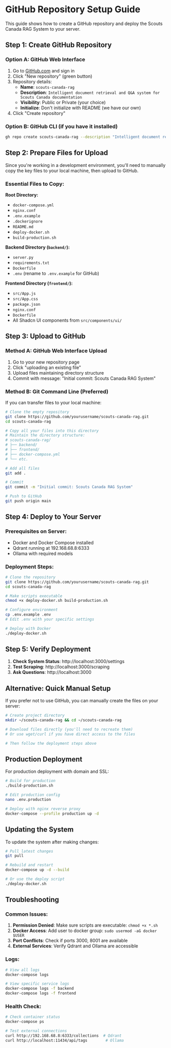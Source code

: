 # GitHub Repository Setup Guide

This guide shows how to create a GitHub repository and deploy the Scouts Canada RAG System to your server.

## Step 1: Create GitHub Repository

### Option A: GitHub Web Interface
1. Go to [GitHub.com](https://github.com) and sign in
2. Click "New repository" (green button)
3. Repository details:
   - **Name**: `scouts-canada-rag`
   - **Description**: `Intelligent document retrieval and Q&A system for Scouts Canada documentation`
   - **Visibility**: Public or Private (your choice)
   - **Initialize**: Don't initialize with README (we have our own)
4. Click "Create repository"

### Option B: GitHub CLI (if you have it installed)
```bash
gh repo create scouts-canada-rag --description "Intelligent document retrieval and Q&A system for Scouts Canada documentation" --public
```

## Step 2: Prepare Files for Upload

Since you're working in a development environment, you'll need to manually copy the key files to your local machine, then upload to GitHub.

### Essential Files to Copy:

**Root Directory:**
- `docker-compose.yml`
- `nginx.conf`
- `.env.example`
- `.dockerignore`
- `README.md`
- `deploy-docker.sh`
- `build-production.sh`

**Backend Directory (`backend/`):**
- `server.py`
- `requirements.txt`
- `Dockerfile`
- `.env` (rename to `.env.example` for GitHub)

**Frontend Directory (`frontend/`):**
- `src/App.js`
- `src/App.css`
- `package.json`
- `nginx.conf`
- `Dockerfile`
- All Shadcn UI components from `src/components/ui/`

## Step 3: Upload to GitHub

### Method A: GitHub Web Interface Upload
1. Go to your new repository page
2. Click "uploading an existing file"
3. Upload files maintaining directory structure
4. Commit with message: "Initial commit: Scouts Canada RAG System"

### Method B: Git Command Line (Preferred)
If you can transfer files to your local machine:

```bash
# Clone the empty repository
git clone https://github.com/yourusername/scouts-canada-rag.git
cd scouts-canada-rag

# Copy all your files into this directory
# Maintain the directory structure:
# scouts-canada-rag/
# ├── backend/
# ├── frontend/
# ├── docker-compose.yml
# └── etc.

# Add all files
git add .

# Commit
git commit -m "Initial commit: Scouts Canada RAG System"

# Push to GitHub
git push origin main
```

## Step 4: Deploy to Your Server

### Prerequisites on Server:
- Docker and Docker Compose installed
- Qdrant running at 192.168.68.8:6333
- Ollama with required models

### Deployment Steps:

```bash
# Clone the repository
git clone https://github.com/yourusername/scouts-canada-rag.git
cd scouts-canada-rag

# Make scripts executable
chmod +x deploy-docker.sh build-production.sh

# Configure environment
cp .env.example .env
# Edit .env with your specific settings

# Deploy with Docker
./deploy-docker.sh
```

## Step 5: Verify Deployment

1. **Check System Status**: http://localhost:3000/settings
2. **Test Scraping**: http://localhost:3000/scraping
3. **Ask Questions**: http://localhost:3000

## Alternative: Quick Manual Setup

If you prefer not to use GitHub, you can manually create the files on your server:

```bash
# Create project directory
mkdir ~/scouts-canada-rag && cd ~/scouts-canada-rag

# Download files directly (you'll need to recreate them)
# Or use wget/curl if you have direct access to the files

# Then follow the deployment steps above
```

## Production Deployment

For production deployment with domain and SSL:

```bash
# Build for production
./build-production.sh

# Edit production config
nano .env.production

# Deploy with nginx reverse proxy
docker-compose --profile production up -d
```

## Updating the System

To update the system after making changes:

```bash
# Pull latest changes
git pull

# Rebuild and restart
docker-compose up -d --build

# Or use the deploy script
./deploy-docker.sh
```

## Troubleshooting

### Common Issues:

1. **Permission Denied**: Make sure scripts are executable: `chmod +x *.sh`
2. **Docker Access**: Add user to docker group: `sudo usermod -aG docker $USER`
3. **Port Conflicts**: Check if ports 3000, 8001 are available
4. **External Services**: Verify Qdrant and Ollama are accessible

### Logs:
```bash
# View all logs
docker-compose logs

# View specific service logs
docker-compose logs -f backend
docker-compose logs -f frontend
```

### Health Check:
```bash
# Check container status
docker-compose ps

# Test external connections
curl http://192.168.68.8:6333/collections  # Qdrant
curl http://localhost:11434/api/tags        # Ollama
```